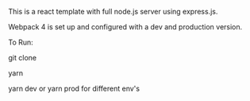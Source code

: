 This is a react template with full node.js server using express.js.

Webpack 4 is set up and configured with a dev and production version. 

To Run:

git clone 

yarn 

yarn dev or yarn prod for different env's
